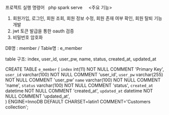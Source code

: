 프로젝트 실행 명령어 &nbsp;
php spark serve&nbsp;
&nbsp;&nbsp;
<주요 기능>&nbsp;
1. 회원가입, 로그인, 회원 조회, 회원 정보 수정, 회원 존재 여부 확인, 회원 탈퇴 기능 개발&nbsp;
2. jwt 토큰 발급을 통한 oauth 검증&nbsp;
3. 비밀번호 암호화&nbsp;

DB명 : member / Table명 : e_member&nbsp;

table 구조: 
index, user_id, user_pw, name, status, created_at, updated_at&nbsp;
&nbsp;

CREATE TABLE `e_member` (
  `index` int(11) NOT NULL COMMENT 'Primary Key',
  `user_id` varchar(100) NOT NULL COMMENT 'user_id',
`user_pw` varchar(255) NOT NULL COMMENT 'user_pw’
`name` varchar(100) NOT NULL COMMENT 'name',
`status` varchar(100) NOT NULL COMMENT 'status',
`created_at` datetime NOT NULL COMMENT 'created_at',
`updated_at` datetime NOT NULL COMMENT 'updated_at',  
) ENGINE=InnoDB DEFAULT CHARSET=latin1 COMMENT='Customers collection';
